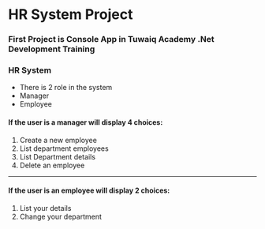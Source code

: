 # HR System Project
### First Project is Console App in Tuwaiq Academy .Net Development Training
### HR System
- There is 2  role in the system 
- Manager 
- Employee 

#### If the user is a manager will display 4 choices:
1. Create a new employee
2. List department employees
3. List Department details
4. Delete an employee

_______________________
#### If the user is an employee will display 2 choices:
1. List your details
2. Change your department

